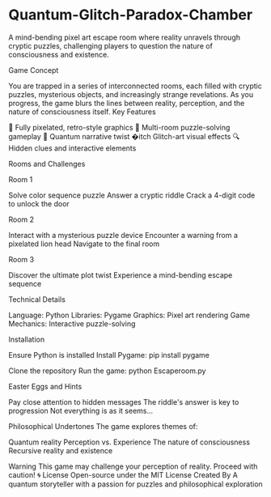 # Quantum-Glitch-Paradox-Chamber
A mind-bending pixel art escape room where reality unravels through cryptic puzzles, challenging players to question the nature of consciousness and existence.

Game Concept

You are trapped in a series of interconnected rooms, each filled with cryptic puzzles, mysterious objects, and increasingly strange revelations. As you progress, the game blurs the lines between reality, perception, and the nature of consciousness itself.
Key Features

🎨 Fully pixelated, retro-style graphics
🧩 Multi-room puzzle-solving gameplay
🤯 Quantum narrative twist
�itch Glitch-art visual effects
🔍 Hidden clues and interactive elements

Rooms and Challenges

Room 1

Solve color sequence puzzle
Answer a cryptic riddle
Crack a 4-digit code to unlock the door

Room 2

Interact with a mysterious puzzle device
Encounter a warning from a pixelated lion head
Navigate to the final room

Room 3

Discover the ultimate plot twist
Experience a mind-bending escape sequence

Technical Details

Language: Python
Libraries: Pygame
Graphics: Pixel art rendering
Game Mechanics: Interactive puzzle-solving

Installation

Ensure Python is installed
Install Pygame:
pip install pygame

Clone the repository
Run the game:
python Escaperoom.py


Easter Eggs and Hints

Pay close attention to hidden messages
The riddle's answer is key to progression
Not everything is as it seems...

Philosophical Undertones
The game explores themes of:

Quantum reality
Perception vs. Experience
The nature of consciousness
Recursive reality and existence

Warning
This game may challenge your perception of reality. Proceed with caution! 🌀
License
Open-source under the MIT License
Created By
A quantum storyteller with a passion for puzzles and philosophical exploration
